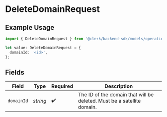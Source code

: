 # DeleteDomainRequest

## Example Usage

```typescript
import { DeleteDomainRequest } from '@clerk/backend-sdk/models/operations';

let value: DeleteDomainRequest = {
  domainId: '<id>',
};
```

## Fields

| Field      | Type     | Required           | Description                                                            |
| ---------- | -------- | ------------------ | ---------------------------------------------------------------------- |
| `domainId` | _string_ | :heavy_check_mark: | The ID of the domain that will be deleted. Must be a satellite domain. |
